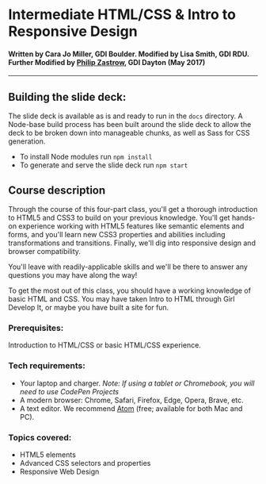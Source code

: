 Intermediate HTML/CSS &amp; Intro to Responsive Design
================================
#### Written by Cara Jo Miller, GDI Boulder. Modified by Lisa Smith, GDI RDU. Further Modified by [Philip Zastrow](http://twitter.com/zastrow), GDI Dayton (May 2017)
---------------------
## Building the slide deck:

The slide deck is available as is and ready to run in the `docs` directory. A Node-base build process has been built around the slide deck to allow the deck to be broken down into manageable chunks, as well as Sass for CSS generation.

- To install Node modules run `npm install`
- To generate and serve the slide deck run `npm start`


## Course description

Through the course of this four-part class, you'll get a thorough introduction to HTML5 and CSS3 to build on your previous knowledge. You'll get hands-on experience working with HTML5 features like semantic elements and forms, and you'll learn new CSS3 properties and abilities including transformations and transitions. Finally, we'll dig into responsive design and browser compatibility.

You'll leave with readily-applicable skills and we'll be there to answer any questions you may have along the way!

To get the most out of this class, you should have a working knowledge of basic HTML and CSS. You may have taken Intro to HTML through Girl Develop It, or maybe you have built a site for fun.

### Prerequisites:

Introduction to HTML/CSS or basic HTML/CSS experience.

### Tech requirements:

* Your laptop and charger. *Note: If using a tablet or Chromebook, you will need to use CodePen Projects*
* A modern browser: Chrome, Safari, Firefox, Edge, Opera, Brave, etc.
* A text editor. We recommend [Atom](https://atom.io) (free; available for both Mac and PC).

### Topics covered:

* HTML5 elements
* Advanced CSS selectors and properties
* Responsive Web Design
